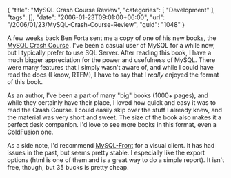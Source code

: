{
	"title": "MySQL Crash Course Review",
	"categories": [
		"Development"
	],
	"tags": [],
	"date": "2006-01-23T09:01:00+06:00",
	"url": "/2006/01/23/MySQL-Crash-Course-Review",
	"guid": "1048"
}

A few weeks back Ben Forta sent me a copy of one of his new books, the <a href="http://www.amazon.com/exec/obidos/redirect?link_code=ur2&tag=raymondcamd06-20&camp=1789&creative=9325&path=http%3A%2F%2Fwww.amazon.com%2Fgp%2Fproduct%2F0672327120%2Fsr%3D1-1%2Fqid%3D1138027461%2Fref%3Dpd_bbs_1%3F%255Fencoding%3DUTF8">MySQL Crash Course</a><img src="http://www.assoc-amazon.com/e/ir?t=raymondcamden-20&amp;l=ur2&amp;o=1" width="1" height="1" border="0" alt="" style="border:none !important; margin:0px !important;" />. I've been a casual user of MySQL for a while now, but I typically prefer to use SQL Server. After reading this book, I have a much bigger appreciation for the power and usefulness of MySQL. There were many features that I simply wasn't aware of, and while I could have read the docs (I know, RTFM), I have to say that I <i>really</i> enjoyed the format of this book. 

As an author, I've been a part of many "big" books (1000+ pages), and while they certainly have their place, I loved how quick and easy it was to read the Crash Course. I could easily skip over the stuff I already knew, and the material was very short and sweet. The size of the book also makes it a perfect desk companion. I'd love to see more books in this format, even a ColdFusion one. 

As a side note, I'd recommend <a href="http://www.mysqlfront.de/">MySQL-Front</a> for a visual client. It has had issues in the past, but seems pretty stable. I especially like the export options (html is one of them and is a great way to do a simple report). It isn't free, though, but 35 bucks is pretty cheap.
